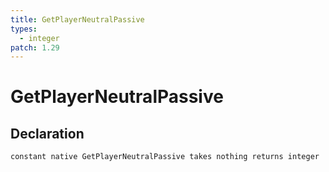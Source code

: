 ```yaml
---
title: GetPlayerNeutralPassive
types:
  - integer
patch: 1.29
---
```


# GetPlayerNeutralPassive

## Declaration

```jass
constant native GetPlayerNeutralPassive takes nothing returns integer
```
